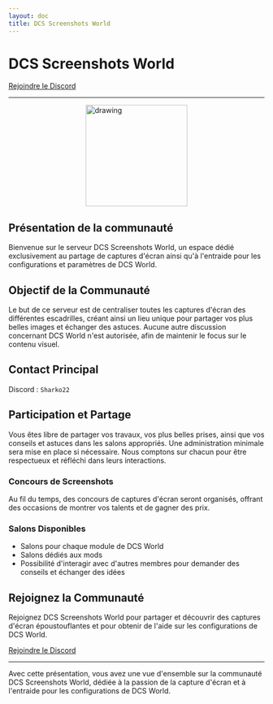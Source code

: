 ```yaml
---
layout: doc  
title: DCS Screenshots World  
---
```


# DCS Screenshots World

[Rejoindre le Discord](https://discord.gg/AwNRRwj5qj)

---
<img src="/commus_img/screenshot_world.png" alt="drawing" width="200" style="display: block; margin-left: auto; margin-right: auto;"/>

## Présentation de la communauté

Bienvenue sur le serveur DCS Screenshots World, un espace dédié exclusivement au partage de captures d'écran ainsi qu'à l'entraide pour les configurations et paramètres de DCS World.

## Objectif de la Communauté

Le but de ce serveur est de centraliser toutes les captures d'écran des différentes escadrilles, créant ainsi un lieu unique pour partager vos plus belles images et échanger des astuces. Aucune autre discussion concernant DCS World n'est autorisée, afin de maintenir le focus sur le contenu visuel.

## Contact Principal

Discord : ```Sharko22```

## Participation et Partage

Vous êtes libre de partager vos travaux, vos plus belles prises, ainsi que vos conseils et astuces dans les salons appropriés. Une administration minimale sera mise en place si nécessaire. Nous comptons sur chacun pour être respectueux et réfléchi dans leurs interactions.

### Concours de Screenshots

Au fil du temps, des concours de captures d'écran seront organisés, offrant des occasions de montrer vos talents et de gagner des prix.

### Salons Disponibles

- Salons pour chaque module de DCS World
- Salons dédiés aux mods
- Possibilité d'interagir avec d'autres membres pour demander des conseils et échanger des idées

## Rejoignez la Communauté

Rejoignez DCS Screenshots World pour partager et découvrir des captures d'écran époustouflantes et pour obtenir de l'aide sur les configurations de DCS World.

[Rejoindre le Discord](https://discord.gg/AwNRRwj5qj)

---

Avec cette présentation, vous avez une vue d'ensemble sur la communauté DCS Screenshots World, dédiée à la passion de la capture d'écran et à l'entraide pour les configurations de DCS World.
